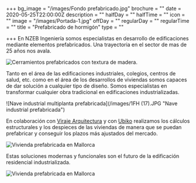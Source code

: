 +++
bg_image = "/images/Fondo prefabricado.jpg"
brochure = ""
date = 2020-05-25T22:00:00Z
description = ""
halfDay = ""
halfTime = ""
icon = ""
image = "/images/Portada-1.jpg"
offDay = ""
regularDay = ""
regularTime = ""
title = "Prefabricado de hormigón"
type = ""

+++
En NZEB Ingeniería somos especialistas en desarrollo de edificaciones mediante elementos prefabricados. Una trayectoria en el sector de mas de 25 años nos avala.

![Cerramientos prefabricados con textura de madera.](/images/9.jpg "Cerramientos prefabricados texturados")

Tanto en el área de las edificaciones industriales, colegios, centros de salud, etc. como en el área de los desarrollos de viviendas somos capaces de dar solución a cualquier tipo de diseño. Somos especialistas en transformar cualquier obra tradicional en edificaciones industrializadas.

![Nave industrial multiplanta prefabricada](/images/1FH (17).JPG "Nave industrial prefabricada")

En colaboración con [Viraje Arquitectura](https://viraje.es/ "Viraje Arquitectura")  y con [Ubiko](https://www.ubiko.es/ "Ubiko") realizamos los cálculos estructurales y los despieces de las viviendas de manera que se puedan prefabricar y conseguir los plazos más ajustados del mercado.

![Vivienda prefabricada en Mallorca](/images/UBIKO_web_UP44_02_01.jpg "Vivienda prefabricada")

Estas soluciones modernas y funcionales son el futuro de la edificación residencial industrializada.

![Vivienda prefabricada en Mallorca](/images/UBIKO_web_UP44_14.jpg "Vivienda prefabricada.")